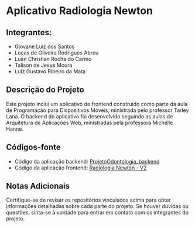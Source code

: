 # Aplicativo Radiologia Newton

## Integrantes:

- Giovane Luiz dos Santos
- Lucas de Oliveira Rodrigues Abreu
- Luan Christian Rocha do Carmo
- Talison de Jesus Moura
- Luiz Gustavo Ribeiro da Mata

## Descrição do Projeto

Este projeto inclui um aplicativo de frontend construído como parte da aula de Programação para Dispositivos Móveis, ministrada pelo professor Tarley Lana. O backend do aplicativo foi desenvolvido seguindo as aulas de Arquitetura de Aplicações Web, ministradas pela professora Michelle Hanne.

## Códigos-fonte

- Código da aplicação backend: [ProjetoOdontologia_backend](https://github.com/devluanchristian/ProjetoOdontologia_backend)
- Código da aplicação frontend: [Radiologia Newton - V2](https://snack.expo.dev/@lucas_sangrecco/radiologia-newton---v2)

## Notas Adicionais

Certifique-se de revisar os repositórios vinculados acima para obter informações detalhadas sobre cada parte do projeto. Se houver dúvidas ou questões, sinta-se à vontade para entrar em contato com os integrantes do projeto.
